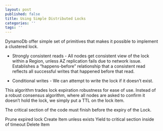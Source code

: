 ```yaml
---
layout: post
published: false
title: Using Simple Distributed Locks
categories: ''
tags: ''
---
```


DynamoDb offer simple set of primitives that makes it possible to implement a clustered lock.

- Strongly consistent reads - All nodes get consistent view of the lock within a Region, unless AZ replication fails due to network issue. Establishes a “happens-before” relationship that a consistent read reflects all successful writes that happened before that read.

- Conditional writes - We can attempt to write the lock if it doesn’t exist.

This algorithm trades lock expiration robustness for ease of use. Instead of a robust consensus algorithm, where all nodes are asked to confirm it doesn’t hold the lock, we simply put a TTL on the lock item.

The critical section of the code must finish before the expiry of the Lock.

Prune expired lock
Create Item unless exists
Yield to critical section inside of timeout
Delete Item



